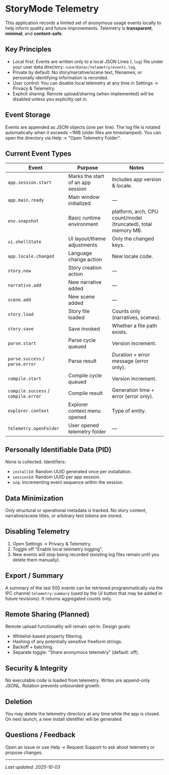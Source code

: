 # StoryMode Telemetry

This application records a limited set of anonymous usage events locally to help inform quality and future improvements. Telemetry is **transparent**, **minimal**, and **content‑safe**.

## Key Principles

- Local first: Events are written only to a local JSON Lines (`.log`) file under your user data directory: `<userData>/telemetry/events.log`.
- Private by default: No story/narrative/scene text, filenames, or personally identifying information is recorded.
- User control: You can disable local telemetry at any time in Settings → Privacy & Telemetry.
- Explicit sharing: Remote upload/sharing (when implemented) will be disabled unless you explicitly opt in.

## Event Storage

Events are appended as JSON objects (one per line). The log file is rotated automatically when it exceeds ~1MB (older files are timestamped). You can open the directory via Help → "Open Telemetry Folder".

## Current Event Types

| Event | Purpose | Notes |
|-------|---------|-------|
| `app.session.start` | Marks the start of an app session | Includes app version & locale.
| `app.main.ready` | Main window initialized | — |
| `env.snapshot` | Basic runtime environment | platform, arch, CPU count/model (truncated), total memory MB.
| `ui.shellState` | UI layout/theme adjustments | Only the changed keys.
| `app.locale.changed` | Language change action | New locale code.
| `story.new` | Story creation action | — |
| `narrative.add` | New narrative added | — |
| `scene.add` | New scene added | — |
| `story.load` | Story file loaded | Counts only (narratives, scenes). |
| `story.save` | Save invoked | Whether a file path exists.
| `parse.start` | Parse cycle queued | Version increment.
| `parse.success` / `parse.error` | Parse result | Duration + error message (error only). |
| `compile.start` | Compile cycle queued | Version increment.
| `compile.success` / `compile.error` | Compile result | Generation time + error (error only). |
| `explorer.context` | Explorer context menu opened | Type of entity.
| `telemetry.openFolder` | User opened telemetry folder | — |

## Personally Identifiable Data (PID)
None is collected. Identifiers:
- `installId`: Random UUID generated once per installation.
- `sessionId`: Random UUID per app session.
- `seq`: Incrementing event sequence within the session.

## Data Minimization
Only structural or operational metadata is tracked. No story content, narrative/scene titles, or arbitrary text tokens are stored.

## Disabling Telemetry
1. Open Settings → Privacy & Telemetry.
2. Toggle off "Enable local telemetry logging".
3. New events will stop being recorded (existing log files remain until you delete them manually).

## Export / Summary
A summary of the last 500 events can be retrieved programmatically via the IPC channel `telemetry:summary` (used by the UI button that may be added in future revisions). It returns aggregated counts only.

## Remote Sharing (Planned)
Remote upload functionality will remain opt‑in. Design goals:
- Whitelist-based property filtering.
- Hashing of any potentially sensitive freeform strings.
- Backoff + batching.
- Separate toggle: "Share anonymous telemetry" (default: off).

## Security & Integrity
No executable code is loaded from telemetry. Writes are append-only JSONL. Rotation prevents unbounded growth.

## Deletion
You may delete the telemetry directory at any time while the app is closed. On next launch, a new install identifier will be generated.

## Questions / Feedback
Open an issue or use Help → Request Support to ask about telemetry or propose changes.

---
_Last updated: 2025-10-03_
